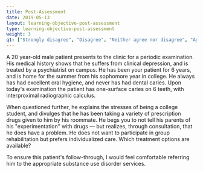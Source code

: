 ```yaml
---
title: Post-Assessment 
date: 2019-05-13
layout: learning-objective-post-assessment
type: learning-objective-post-assessment
weight: 3
q1: ["Strongly disagree", "Disagree", "Neither agree nor disagree", "Agree", "Strongly agree"]
---
```

A 20 year-old male patient presents to the clinic for a periodic examination.
His medical history shows that he suffers from clinical depression, and is
treated by a psychiatrist on campus. He has been your patient for 6 years, and
is home for the summer from his sophomore year in college. He always has had
excellent oral hygiene, and never has had dental caries. Upon today's
examination the patient has one-surface caries on 6 teeth, with interproximal
radiographic calculus.

When questioned further, he explains the stresses of being a college student,
and divulges that he has been taking a variety of prescription drugs given to
him by his roommate. He begs you to not tell his parents of his
"experimentation" with drugs &mdash; but realizes, through consultation, that he
does have a problem. He does not want to participate in group rehabilitation
but prefers individualized care. Which treatment options are available?

To ensure this patient's follow-through, I would feel comfortable referring him
to the appropriate substance use disorder services.

